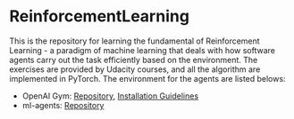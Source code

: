 # ReinforcementLearning

This is the repository for learning the fundamental of Reinforcement Learning - a paradigm of machine learning that deals with how software agents carry out the task efficiently based on the environment. 
The exercises are provided by Udacity courses, and all the algorithm are implemented in PyTorch. 
The environment for the agents are listed belows:
- OpenAI Gym: [Repository](https://github.com/openai/gym), [Installation Guidelines](https://medium.com/@sayanmndl21/install-openai-gym-with-box2d-and-mujoco-in-windows-10-e25ee9b5c1d5)
- ml-agents: [Repository](https://github.com/Unity-Technologies/ml-agents/tree/master/ml-agents)
